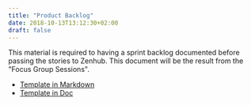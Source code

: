 ```yaml
---
title: "Product Backlog"
date: 2018-10-13T13:12:30+02:00
draft: false
---
```


This material is required to having a sprint backlog documented before passing the stories to Zenhub. This document will be the result from the "Focus Group Sessions". 

- [Template in Markdown](focus_group/Product_Backlog_Template.md)
- [Template in Doc](focus_group/Product_Backlog_Template.docx)